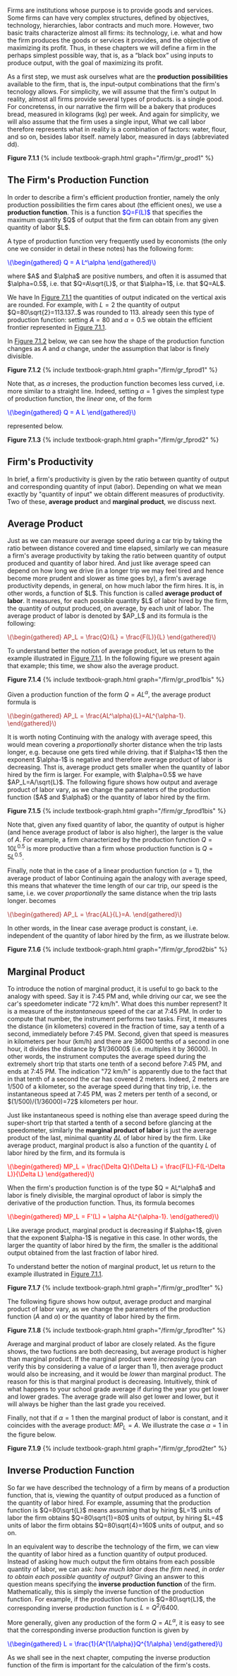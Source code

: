 

Firms are institutions whose purpose is to provide goods and services. Some firms can have very complex structures, defined by objectives, technology, hierarchies, labor contracts and much more. However, two basic traits characterize almost all firms: its technology, i.e. what and how the firm produces the goods or services it provides, and the objective of maximizing its profit. Thus, in these chapters we will define a firm in the perhaps simplest possible way, that is, as a “black box” using inputs to produce output, with the goal of maximizing its profit.

As a first step, we must ask ourselves what are the <b>production possibilities</b> available to the firm, that is, the input-output combinations that the firm's tecnology allows. For simplicity,  we will assume that the firm's output
<span class="marginnote">
In reality, almost all firms provide several types of products.
</span>
is a single good. For concretenss, in our narrative the firm will be a bakery that produces bread, measured in kilograms (kg) per week. And again for simplicity, we will also assume that the firm uses a single input,
<span class="marginnote">
What we call labor therefore represents what in reality is a combination of factors: water, flour, and so on, besides labor itself.
</span>
namely labor, measured in days (abbreviated dd).



<a id="gr_prod1"><strong>Figure 7.1.1</strong></a>
{% include textbook-graph.html graph="/firm/gr_prod1" %}











<h2 id="SUBSEC_prod1-en">The Firm's Production Function</h2>
In order to describe a firm's efficient production frontier, namely the only production possibilities the firm cares about (the efficient ones), we use a <b>production function</b>. This is a function <span style="color: blue;">$Q=F(L)$</span> that specifies the maximum quantity $Q$ of output that the firm can obtain from any given quantity of labor $L$.

A type of production function very frequently used by economists (the only one we consider in detail in these notes) has the following form:
<p><span style="color: Blue;">
\(\begin{gathered}
 Q = A L^\alpha
\end{gathered}\)
</span></p>
where $A$ and $\alpha$ are positive numbers, and often it is assumed that $\alpha=0.5$, i.e. that $Q=A\sqrt{L}$, or that $\alpha=1$, i.e. that $Q=AL$. 

We have
<span class="marginnote">
  In <a href="{{ site.baseurl }}/en/I/7/1#gr_prod1">Figure 7.1.1</a> the quantities of output indicated on the vertical axis are rounded. For example, with $L=2$ the quantity of output $Q=80\sqrt{2}=113.137..$ was rounded to 113.
</span>
already seen this type of production function: setting $A=80$ and $\alpha=0.5$ we obtain the efficient frontier represented in <a href="{{ site.baseurl }}/en/I/7/1#gr_prod1">Figure 7.1.1</a>.

In <a href="{{ site.baseurl }}/en/I/7/1#gr_fprod1">Figure 7.1.2</a> below, we can see how the shape of the production function changes as $A$ and $\alpha$ change, under the assumption that labor is finely divisible.

<a id="gr_fprod1"><strong>Figure 7.1.2</strong></a>
{% include textbook-graph.html graph="/firm/gr_fprod1" %}

Note that, as $\alpha$ increses, the production function becomes less curved, i.e. more similar to a straight line. Indeed, setting $\alpha=1$ gives the simplest type of production function, the <i>linear</i> one, of the form
<p><span style="color: Blue;">
\(\begin{gathered}
 Q = A L
\end{gathered}\)
</span></p>
represented below.

<a id="gr_fprod2"><strong>Figure 7.1.3</strong></a>
{% include textbook-graph.html graph="/firm/gr_fprod2" %}























<h2 id="SUBSEC_prod2-en">Firm's Productivity</h2>

In brief, a firm's productivity is given by the ratio between quantity of output and corresponding quantity of input (labor). Depending on what we mean exactly by "quantity of input" we obtain different measures of productivity. Two of these, <b>average product</b> and <b>marginal product</b>, we discuss next.










<h2 id="SUBSEC_AP-en">Average Product</h2>
Just as we can measure our average speed during a car trip by taking the ratio between distance covered and time elapsed, similarly we can measure a firm's average productivity by taking the ratio between quantity of output produced and quantity of labor hired. And just like average speed can depend on how long we drive (in a longer trip we may feel tired and hence become more prudent and slower as time goes by), a firm's average productivity depends, in general, on how much labor the firm hires. It is, in other words, a function of $L$. This function is called <b>average product of labor</b>. It measures, for each possible quantity $L$ of labor hired by the firm, the quantity of output produced, on average, by each unit of labor. The average product of labor is denoted by $AP_L$ and its formula is the following:
<p><span style="color: Brown;">
\(\begin{gathered}
 AP_L = \frac{Q}{L} = \frac{F(L)}{L}
\end{gathered}\)
</span></p>
To understand better the notion of average product, let us return to the example illustrated in <a href="{{ site.baseurl }}/en/I/7/1#gr_prod1">Figure 7.1.1</a>. In the following figure we present again that example; this time, we show also the average product.

<a id="gr_prod1bis"><strong>Figure 7.1.4</strong></a>
{% include textbook-graph.html graph="/firm/gr_prod1bis" %}



Given a production function of the form $Q = AL^\alpha$, the average product formula is
<p><span style="color: Brown;">
\(\begin{gathered}
 AP_L = \frac{AL^\alpha}{L}=AL^{\alpha-1}.
\end{gathered}\)
</span></p>
It is worth noting
<span class="marginnote">
Continuing with the analogy with average speed, this would mean covering a
<i>proportionally</i> shorter distance when the trip lasts longer, e.g. because one gets tired while driving.
</span>
that if $\alpha<1$ then the exponent $\alpha-1$ is negative and therefore average product of labor is decreasing. Thst is, average product gets smaller when the quantity of labor hired by the firm is larger. For example, with $\alpha=0.5$ we have $AP_L=A/\sqrt{L}$. The following figure shows how output and average product of labor vary, as we change the parameters of the production function ($A$ and $\alpha$) or the quantity of labor hired by the firm.

<a id="gr_fprod1bis"><strong>Figure 7.1.5</strong></a>
{% include textbook-graph.html graph="/firm/gr_fprod1bis" %}

Note that, given any fixed quantity of labor, the quantity of output is higher (and hence average product of labor is also higher), the larger is the value of $A$. For example, a firm characterized by the production function $Q=10L^{0.5}$ is more productive than a firm whose production function is $Q=5L^{0.5}$.

Finally, note that in the case of a linear production function ($\alpha=1$), the average product of labor
<span class="marginnote">
Continuing again the analogy with average speed, this means that whatever the time length of our car trip, our speed is the same, i.e. we cover <i>proportionally</i> the same distance when the trip lasts longer.
</span>
becomes
<p><span style="color: Brown;">
\(\begin{gathered}
 AP_L = \frac{AL}{L}=A.
\end{gathered}\)
</span></p>
In other words, in the linear case average product is constant, i.e. independent of the quantity of labor hired by the firm, as we illustrate below.

<a id="gr_fprod2bis"><strong>Figure 7.1.6</strong></a>
{% include textbook-graph.html graph="/firm/gr_fprod2bis" %}






















<h2 id="SUBSEC_MP-en"> Marginal Product</h2>
To introduce the notion of marginal product, it is useful to go back to the analogy with speed. Say it is 7:45 PM and, while driving our car, we see the car's speedometer indicate "72 km/h". What does this number represent? It is a measure of the <i>instantaneous</i> speed of the car at 7:45 PM. In order to compute that number, the instrument performs two tasks. First, it measures the distance (in kilometers) covered in the fraction of time, say a tenth of a second, immediately before 7:45 PM. Second, given that speed is measures in kilometers per hour (km/h) and there are 36000 tenths of a second in one hour, it divides the distance by $1/36000$ (i.e. multiples it by 36000). In other words, the instrument computes the average speed during the extremely short trip that starts one tenth of a second before 7:45 PM, and ends at 7:45 PM. The indication "72 km/h" is apparently due to the fact that in that tenth of a second the car has covered 2 meters. Indeed, 2 meters are 1/500 of a kilometer, so the average speed during that tiny trip, i.e. the instantaneous speed at 7:45 PM, was 2 meters per tenth of a second, or $(1/500)/(1/36000)=72$ kilometers per hour.

Just like instantaneous speed is nothing else than average speed during the super-short trip that started a tenth of a second before glancing at the speedometer, similarly the <b>marginal product of labor</b> is just the average product of the last, minimal quantity $\Delta L$ of labor  hired by the firm. Like average product, marginal product is also a function of the quantity $L$ of labor hired by the firm, and its formula is
<p><span style="color: Red;">
\(\begin{gathered}
 MP_L = \frac{\Delta Q}{\Delta L} = \frac{F(L)-F(L-\Delta L)}{\Delta L}
\end{gathered}\)
</span></p>
When the firm's production function is of the type $Q = AL^\alpha$ and labor is finely divisible, the marginal oproduct of labor is simply the derivative of the production function. Thus, its formula becomes
<p><span style="color: Red;">
\(\begin{gathered}
 MP_L = F'(L) = \alpha AL^{\alpha-1}.
\end{gathered}\)
</span></p>
Like average product, marginal product is decreasing if $\alpha<1$, given that the exponent $\alpha-1$ is negative in this case. In other words, the larger the quantity of labor hired by the firm, the smaller is the additional output obtained from the last fraction of labor hired.

To understand better the notion of marginal product, let us return to the example illustrated in <a href="{{ site.baseurl }}/en/I/7/1#gr_prod1">Figure 7.1.1</a>.

<a id="gr_prod1ter"><strong>Figure 7.1.7</strong></a>
{% include textbook-graph.html graph="/firm/gr_prod1ter" %}

The following figure shows how output, average product and marginal product of labor vary, as we change the parameters of the production function ($A$ and $\alpha$) or the quantity of labor hired by the firm.

<a id="gr_fprod1ter"><strong>Figure 7.1.8</strong></a>
{% include textbook-graph.html graph="/firm/gr_fprod1ter" %}

Average and marginal product of labor are closely related. As the figure shows, the two fuctions are both decreasing, but average product is higher than marginal product.
<span class="marginnote">
If the marginal product were <i>increasing</i> (you can verify this by considering a value of $\alpha$ larger than 1), then average product would also be increasing, and it would be <i>lower</i> than marginal product.
</span>
The reason for this is that marginal product is decreasing. Intuitively, think of what happens to your school grade average if during the year you get lower and lower grades. The average grade will also get lower and lower, but it will always be higher than the last grade you received.


Finally, not that if $\alpha=1$ then the marginal product of labor is constant, and it coincides with the average product: $MP_L=A$. We illustrate the case $\alpha=1$ in the figure below.


<a id="gr_fprod2ter"><strong>Figure 7.1.9</strong></a>
{% include textbook-graph.html graph="/firm/gr_fprod2ter" %}











































<h2 id="SUBSEC_prod4-en">Inverse Production Function</h2>
So far we have described the technology of a firm by means of a production function, that is, viewing the quantity of output produced as a function of the quantity of labor hired. For example, assuming that the production function is $Q=80\sqrt{L}$ means assuming that by hiring $L=1$ units of labor the firm obtains $Q=80\sqrt{1}=80$ units of output, by hiring $L=4$ units of labor the firm obtains $Q=80\sqrt{4}=160$ units of output, and so on.

In an equivalent way to describe the technology of the firm, we can view the quantity of labor hired as a function quantity of output produced. Instead of asking how much output the firm obtains from each possible quantity of labor, we can ask: <i>how much labor does the firm need, in order to obtain each possible quantity of output</i>? Giving an answer to this question means specifying the <b>inverse production function</b> of the firm. Mathematically, this is simply the inverse function of the production function. For example, if the production function is $Q=80\sqrt{L}$, the corresponding inverse production function is $L=Q^2/6400$.

More generally, given any production of the form $Q=AL^\alpha$, it is easy to see that the corresponding inverse production function is given by
<p>
<span style="color: Blue;">
\(\begin{gathered}
 L = \frac{1}{A^{1/\alpha}}Q^{1/\alpha}
\end{gathered}\)
</span>
</p>
As we shall see in the next chapter, computing the inverse production function of the firm is important for the calculation of the firm's costs.



